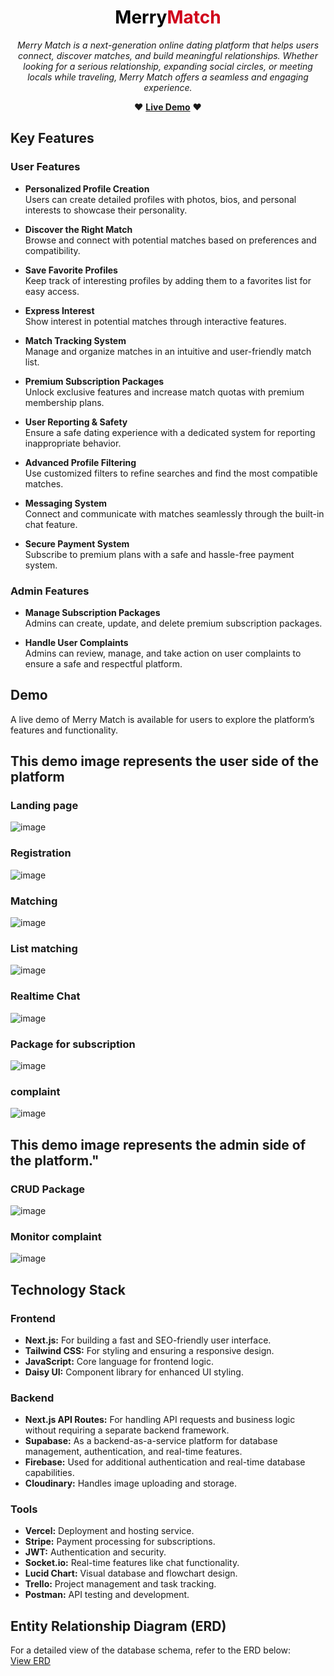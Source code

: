 <h1 align="center">
  <span style="color: black;">Merry</span><span style="color: #D0021B;">Match</span>
</h1>


<p align="center">
  <i>Merry Match is a next-generation online dating platform that helps users connect, discover matches, and build meaningful relationships. Whether looking for a serious relationship, expanding social circles, or meeting locals while traveling, Merry Match offers a seamless and engaging experience.</i>
</p>

<p align="center">
  ❤️ <a href="https://merry-match-project.vercel.app" target="_blank"><b>Live Demo</b></a> ❤️
</p>


## Key Features

### User Features

- **Personalized Profile Creation**  
  Users can create detailed profiles with photos, bios, and personal interests to showcase their personality.

- **Discover the Right Match**  
  Browse and connect with potential matches based on preferences and compatibility.

- **Save Favorite Profiles**  
  Keep track of interesting profiles by adding them to a favorites list for easy access.

- **Express Interest**  
  Show interest in potential matches through interactive features.

- **Match Tracking System**  
  Manage and organize matches in an intuitive and user-friendly match list.

- **Premium Subscription Packages**  
  Unlock exclusive features and increase match quotas with premium membership plans.

- **User Reporting & Safety**  
  Ensure a safe dating experience with a dedicated system for reporting inappropriate behavior.

- **Advanced Profile Filtering**  
  Use customized filters to refine searches and find the most compatible matches.

- **Messaging System**  
  Connect and communicate with matches seamlessly through the built-in chat feature.

- **Secure Payment System**  
  Subscribe to premium plans with a safe and hassle-free payment system.

### Admin Features

- **Manage Subscription Packages**  
  Admins can create, update, and delete premium subscription packages.

- **Handle User Complaints**  
  Admins can review, manage, and take action on user complaints to ensure a safe and respectful platform.

## Demo

A live demo of Merry Match is available for users to explore the platform’s features and functionality.

## This demo image represents the user side of the platform

###  Landing page ### 

![image](https://github.com/user-attachments/assets/3e1b58b9-1aa4-4116-9a61-8b83da508fbe)

###  Registration ### 

![image](https://github.com/user-attachments/assets/73a03de7-df1a-4db2-99c5-3c0ac42cdfe2)


###  Matching ### 

![image](https://github.com/user-attachments/assets/28b92cc1-f10d-45b5-86ed-8893c4643646)


###  List matching ### 

![image](https://github.com/user-attachments/assets/62aa1c5f-2188-47bd-8209-bce01ed88299)


###  Realtime Chat ### 
![image](https://github.com/user-attachments/assets/95c6a450-bc16-43f0-8ee4-2d35c15639e8)


###  Package for subscription ### 
![image](https://github.com/user-attachments/assets/ab8ed071-9135-4786-b9cd-579ddf72866d)

###  complaint  ### 

![image](https://github.com/user-attachments/assets/9e968660-5816-4948-a7fb-d62d584a895e)

## This demo image represents the admin side of the platform."

###  CRUD Package  ### 

![image](https://github.com/user-attachments/assets/294e6e59-5922-4fd9-8507-5fcd2d6417f0)

###  Monitor complaint  ### 

![image](https://github.com/user-attachments/assets/9efa82ef-82be-415a-adf5-96a2c79a3e98)


## Technology Stack

### Frontend

- **Next.js:** For building a fast and SEO-friendly user interface.
- **Tailwind CSS:** For styling and ensuring a responsive design.
- **JavaScript:** Core language for frontend logic.
- **Daisy UI:** Component library for enhanced UI styling.

### Backend

- **Next.js API Routes:** For handling API requests and business logic without requiring a separate backend framework.
- **Supabase:** As a backend-as-a-service platform for database management, authentication, and real-time features.
- **Firebase:** Used for additional authentication and real-time database capabilities.
- **Cloudinary:** Handles image uploading and storage.

### Tools

- **Vercel:** Deployment and hosting service.
- **Stripe:** Payment processing for subscriptions.
- **JWT:** Authentication and security.
- **Socket.io:** Real-time features like chat functionality.
- **Lucid Chart:** Visual database and flowchart design.
- **Trello:** Project management and task tracking.
- **Postman:** API testing and development.

## Entity Relationship Diagram (ERD)

For a detailed view of the database schema, refer to the ERD below:  
[View ERD](https://lucid.app/lucidchart/73f87045-46c6-43c1-beb6-9a504c9003fc/edit?viewport_loc=-1827%2C1069%2C2994%2C1391%2C0_0&invitationId=inv_f147fc9b-0481-429e-a62a-5fbf7faa4b57)

